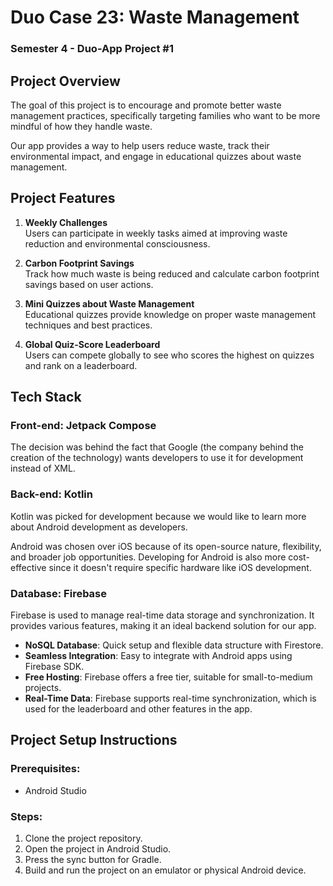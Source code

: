 # Duo Case 23: Waste Management  
### Semester 4 - Duo-App Project #1

## Project Overview
The goal of this project is to encourage and promote better waste management practices, 
specifically targeting families who want to be more mindful of how they handle waste. 

Our app provides a way to help users reduce waste, track their environmental impact, and engage in educational quizzes about waste management.


## Project Features
1. **Weekly Challenges**  
   Users can participate in weekly tasks aimed at improving waste reduction and environmental consciousness.
   
2. **Carbon Footprint Savings**  
   Track how much waste is being reduced and calculate carbon footprint savings based on user actions.
   
3. **Mini Quizzes about Waste Management**  
   Educational quizzes provide knowledge on proper waste management techniques and best practices.
   
4. **Global Quiz-Score Leaderboard**  
   Users can compete globally to see who scores the highest on quizzes and rank on a leaderboard.


## Tech Stack

### Front-end: Jetpack Compose 
The decision was behind the fact that Google (the company behind the creation of the technology)
wants developers to use it for development instead of XML.

### Back-end: Kotlin
Kotlin was picked for development because we would like to learn more about Android development
as developers.

Android was chosen over iOS because of its open-source nature, flexibility, and broader job opportunities. 
Developing for Android is also more cost-effective since it doesn't require specific hardware like iOS development.


### Database: **Firebase**
Firebase is used to manage real-time data storage and synchronization. 
It provides various features, making it an ideal backend solution for our app.

- **NoSQL Database**: Quick setup and flexible data structure with Firestore.
- **Seamless Integration**: Easy to integrate with Android apps using Firebase SDK.
- **Free Hosting**: Firebase offers a free tier, suitable for small-to-medium projects.
- **Real-Time Data**: Firebase supports real-time synchronization, which is used for the leaderboard and other features in the app.



## Project Setup Instructions

### Prerequisites:
- Android Studio

### Steps:
1. Clone the project repository.
2. Open the project in Android Studio.
3. Press the sync button for Gradle.
4. Build and run the project on an emulator or physical Android device.